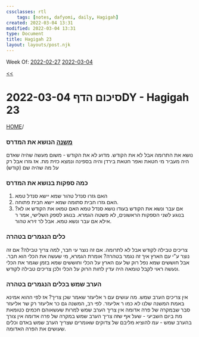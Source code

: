 ```yaml
---
cssclasses: rtl
	tags: [notes, dafyomi, daily, Hagigah] 
created: 2022-03-04 13:31
modified: 2022-03-04 13:31
type: Document
title: Hagigah 23
layout: layouts/post.njk
---
```

Week Of: [2022-02-27](2022-02-27)
[2022-03-04](2022-03-04.md)

[ << ](2022-03-03DY%20-%20Hagigah%2022%20) 

# סיכום הדף 2022-03-04DY - Hagigah 23

[HOME](HOME)/[](Daf%20Yomi###Hagigah)

### [משנה](2022-03-01DY%20-%20Hagigah%2020.md#משנה) הנושא את המדרס
נושא את התרומה אבל לא את הקודש. מדוע לא את הקודש - משום מעשה שהיה שאדם היה מעביר מי חטאת ואפר חטאת בירדן והיה בספינה ונמצא כזית מת. אז גזרו אבל רק על מה שהיה שם (קודש)
### כמה ספקות בנושא את המדרס
1. האם גזרו סנדל טהור שמא יישא סנדל טמא
2. האם גזרו חבית סתומה שמא יישא חבית פתוחה.
3. אם עבר ונשא את הקודש בעודו נושא סנדל טמא האם טמאו את הקודש או לא?
בנוגע לשני הספקות הראשונים, לא פשטה הגמרא. בנוגע לספק השלישי, אמר ר אילא אם עבר ונשא טמא. אבל לר זירא טהור.
### כלים הנגמרים בטהרה
צריכים טבילה לקודש אבל לא לתרומה. אם זה נוצר עי חבר, למה צריך טבילה? אם זה נוצר ע"י עם הארץ איך זה נגמר בטהרה? 
אומרת הגמרא, מי שעשה את הכלי הוא חבר. אבל חוששים שמא נפל רוק של עם הארץ על הכלי וחוששים שמא בזמן שגמר את הכלי ונעשה ראוי לקבל טומאה היה עדין לחות הרוק על הכלי ולכן צריכים טבילה לקודש.
### הערב שמש בכלים הנגמרים בטהרה 
אין צריכים הערב שמש. 
מה עושים עם ר אליעזר שאמר שכן צריך? אז לפי ההוא אמינא באמת המשנה שלנו לא כמו ר אליעזר.
לפי רב, המשנה גם כר אליעזר רק שר אליעזר סבר שבמקרה של פרה אדומה אין צריך הערב שמש למרות שעשאוהם חכמים כטומאת מת ביום השביעי - שעל אף שזה צריך הערב שמש במקרה של פרה אדומה אין צורך בהערב שמש - עמ להוציא מליבם של צדוקים שאומרים שצריך הערב שמש באדם וכלים שעושים את הפרה האדומה. 
